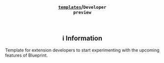 <!-- Header -->
<br/><h3 align="center"><a href="https://github.com/BlueprintFramework/templates"><code>templates</code></a>/<code>Developer preview</code></h3>

<!-- Information -->
<br/><h2 align="center">ℹ️ Information</h2>
Template for extension developers to start experimenting with the upcoming features of Blueprint.
<br/>
